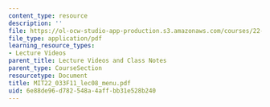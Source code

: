 ```yaml
---
content_type: resource
description: ''
file: https://ol-ocw-studio-app-production.s3.amazonaws.com/courses/22-033-nuclear-systems-design-project-fall-2011/6e88de96d782548a4affbb31e528b240_MIT22_033F11_lec08_menu.pdf
file_type: application/pdf
learning_resource_types:
- Lecture Videos
parent_title: Lecture Videos and Class Notes
parent_type: CourseSection
resourcetype: Document
title: MIT22_033F11_lec08_menu.pdf
uid: 6e88de96-d782-548a-4aff-bb31e528b240
---
```

